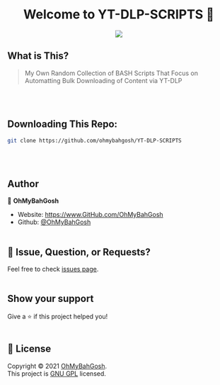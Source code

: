 <h1 align="center">Welcome to YT-DLP-SCRIPTS 👋</h1>
<p align="center">
  <a href="#welcome-to-yt-dlp-scripts-"><img src="https://i.imgur.com/AH4F0yx.gif"></a>
</p>


## What is This?
>My Own Random Collection of BASH Scripts That Focus on Automatting Bulk Downloading of Content via YT-DLP

</br></br>
## Downloading This Repo:

```sh
git clone https://github.com/ohmybahgosh/YT-DLP-SCRIPTS
```
</br></br>
## Author

👤 **OhMyBahGosh**

* Website: https://www.GitHub.com/OhMyBahGosh
* Github: [@OhMyBahGosh](https://github.com/OhMyBahGosh)
</br></br>
## 🤝 Issue, Question, or Requests?

Feel free to check [issues page](https://github.com/ohmybahgosh/YT-DLP-SCRIPTS/issues). 
</br></br>
## Show your support

Give a ⭐️ if this project helped you!
</br></br>
## 📝 License

Copyright © 2021 [OhMyBahGosh](https://github.com/OhMyBahGosh).<br />
This project is [GNU GPL](https://www.gnu.org/licenses/gpl-3.0.en.html) licensed.

